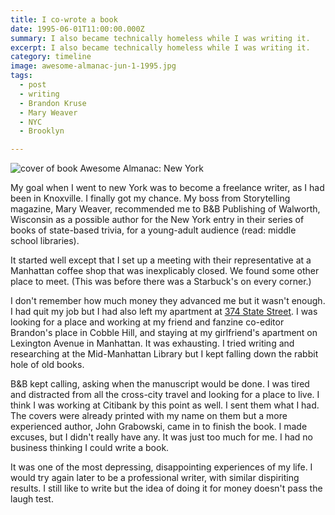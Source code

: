 ```yaml
---
title: I co-wrote a book
date: 1995-06-01T11:00:00.000Z
summary: I also became technically homeless while I was writing it.
excerpt: I also became technically homeless while I was writing it.
category: timeline
image: awesome-almanac-jun-1-1995.jpg
tags:
  - post 
  - writing
  - Brandon Kruse
  - Mary Weaver
  - NYC
  - Brooklyn

---
```


![cover of book Awesome Almanac: New York](/static/img/timeline/awesome-almanac-jun-1-1995.jpg "cover of book Awesome Almanac: New York")

My goal when I went to new York was to become a freelance writer, as I had been in Knoxville. I finally got my chance. My boss from Storytelling magazine, Mary Weaver, recommended me to B&B Publishing of Walworth, Wisconsin as a possible author for the New York entry in their series of books of state-based trivia, for a young-adult audience (read: middle  school libraries).

It started well except that I set up a meeting with their representative at a Manhattan coffee shop that was inexplicably closed. We found some other place to meet. (This was before there was a Starbuck's on every corner.)

I don't remember how much money they advanced me but it wasn't enough. I had quit my job but I had also left my apartment at [374 State Street](https://www.google.com/maps/place/374+State+St,+Brooklyn,+NY+11217/@40.6877738,-73.9849449,3a,75y,220.17h,90t/data=!3m6!1e1!3m4!1sYW4KMw6QnrN6gfjGjdOxfg!2e0!7i16384!8i8192!4m5!3m4!1s0x89c25a4d12429f57:0xebc0f3f5b0ae0326!8m2!3d40.6876154!4d-73.9851223). I was looking for a place and working at my friend and fanzine co-editor Brandon's place in Cobble Hill, and staying at my girlfriend's apartment on Lexington Avenue in Manhattan. It was exhausting. I tried writing and researching at the Mid-Manhattan Library but I kept falling down the rabbit hole of old books.

B&B kept calling, asking when the manuscript would be done. I was tired and distracted from all the cross-city travel and looking for a place to live. I think I was working at Citibank by this point as well. I sent them what I had. The covers were already printed with my name on them but a more experienced author, John Grabowski, came in to finish the book. I made excuses, but I didn't really have any. It was just too much for me. I had no business thinking I could write a book.

It was one of the most depressing, disappointing experiences of my life. I would try again later to be a professional writer, with similar dispiriting results. I still like to write but the idea of doing it for money doesn't pass the laugh test.
